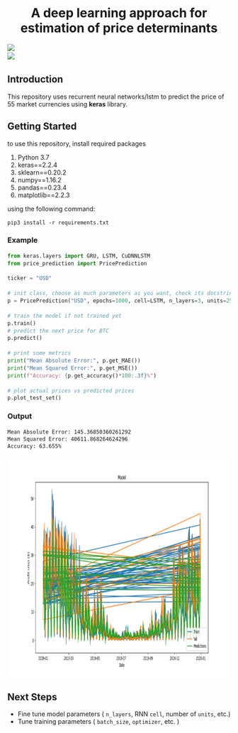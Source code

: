 <h1 align="center">A deep learning approach for estimation of price determinants</h1>

<img src="https://www.freelogovectors.net/wp-content/uploads/2018/07/tensorflow-logo.png" height="70">
<br>
<img src="https://s3.amazonaws.com/keras.io/img/keras-logo-2018-large-1200.png" height="80">

## Introduction
This repository uses recurrent neural networks/lstm to predict the price of 55 market currencies using **keras** library.

## Getting Started
to use this repository, install required packages
1. Python 3.7
2. keras==2.2.4
3. sklearn==0.20.2
4. numpy==1.16.2
5. pandas==0.23.4
6. matplotlib==2.2.3

using the following command:
```
pip3 install -r requirements.txt
```
### **Example**
```python
from keras.layers import GRU, LSTM, CuDNNLSTM
from price_prediction import PricePrediction

ticker = "USD"

# init class, choose as much parameters as you want, check its docstring
p = PricePrediction("USD", epochs=1000, cell=LSTM, n_layers=3, units=256, loss="mae", optimizer="adam")

# train the model if not trained yet
p.train()
# predict the next price for BTC
p.predict()

# print some metrics
print("Mean Absolute Error:", p.get_MAE())
print("Mean Squared Error:", p.get_MSE())
print(f"Accuracy: {p.get_accuracy()*100:.3f}%")

# plot actual prices vs predicted prices
p.plot_test_set()
```
### Output
```
Mean Absolute Error: 145.36850360261292
Mean Squared Error: 40611.868264624296
Accuracy: 63.655%
```
<img src="images/pred.png" height="500" width="800">

## Next Steps
- Fine tune model parameters ( `n_layers`, RNN `cell`, number of `units`, etc.)
- Tune training parameters ( `batch_size`, `optimizer`, etc. )